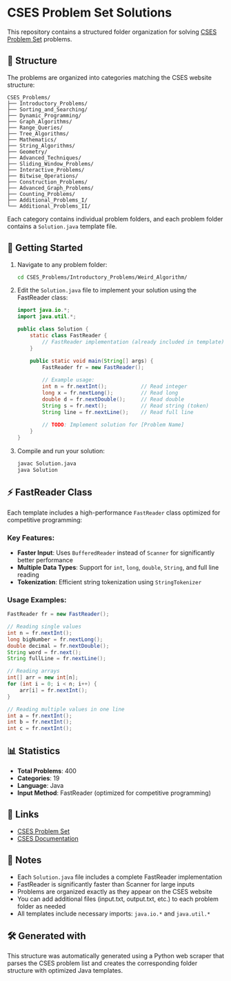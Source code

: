 # CSES Problem Set Solutions

This repository contains a structured folder organization for solving [CSES Problem Set](https://cses.fi/problemset/list/) problems.

## 📁 Structure

The problems are organized into categories matching the CSES website structure:

```
CSES_Problems/
├── Introductory_Problems/
├── Sorting_and_Searching/
├── Dynamic_Programming/
├── Graph_Algorithms/
├── Range_Queries/
├── Tree_Algorithms/
├── Mathematics/
├── String_Algorithms/
├── Geometry/
├── Advanced_Techniques/
├── Sliding_Window_Problems/
├── Interactive_Problems/
├── Bitwise_Operations/
├── Construction_Problems/
├── Advanced_Graph_Problems/
├── Counting_Problems/
├── Additional_Problems_I/
└── Additional_Problems_II/
```

Each category contains individual problem folders, and each problem folder contains a `Solution.java` template file.

## 🚀 Getting Started

1. Navigate to any problem folder:
   ```bash
   cd CSES_Problems/Introductory_Problems/Weird_Algorithm/
   ```

2. Edit the `Solution.java` file to implement your solution using the FastReader class:
   ```java
   import java.io.*;
   import java.util.*;

   public class Solution {
       static class FastReader {
           // FastReader implementation (already included in template)
       }

       public static void main(String[] args) {
           FastReader fr = new FastReader();
           
           // Example usage:
           int n = fr.nextInt();           // Read integer
           long x = fr.nextLong();         // Read long
           double d = fr.nextDouble();     // Read double
           String s = fr.next();           // Read string (token)
           String line = fr.nextLine();    // Read full line
           
           // TODO: Implement solution for [Problem Name]
       }
   }
   ```

3. Compile and run your solution:
   ```bash
   javac Solution.java
   java Solution
   ```

## ⚡ FastReader Class

Each template includes a high-performance `FastReader` class optimized for competitive programming:

### Key Features:
- **Faster Input**: Uses `BufferedReader` instead of `Scanner` for significantly better performance
- **Multiple Data Types**: Support for `int`, `long`, `double`, `String`, and full line reading
- **Tokenization**: Efficient string tokenization using `StringTokenizer`

### Usage Examples:
```java
FastReader fr = new FastReader();

// Reading single values
int n = fr.nextInt();
long bigNumber = fr.nextLong();
double decimal = fr.nextDouble();
String word = fr.next();
String fullLine = fr.nextLine();

// Reading arrays
int[] arr = new int[n];
for (int i = 0; i < n; i++) {
    arr[i] = fr.nextInt();
}

// Reading multiple values in one line
int a = fr.nextInt();
int b = fr.nextInt();
int c = fr.nextInt();
```

## 📊 Statistics

- **Total Problems**: 400
- **Categories**: 19
- **Language**: Java
- **Input Method**: FastReader (optimized for competitive programming)

## 🔗 Links

- [CSES Problem Set](https://cses.fi/problemset/list/)
- [CSES Documentation](https://cses.fi/book/)

## 📝 Notes

- Each `Solution.java` file includes a complete FastReader implementation
- FastReader is significantly faster than Scanner for large inputs
- Problems are organized exactly as they appear on the CSES website
- You can add additional files (input.txt, output.txt, etc.) to each problem folder as needed
- All templates include necessary imports: `java.io.*` and `java.util.*`

## 🛠 Generated with

This structure was automatically generated using a Python web scraper that parses the CSES problem list and creates the corresponding folder structure with optimized Java templates. 
